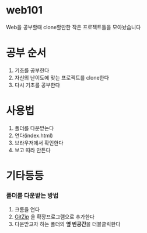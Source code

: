 # web101
Web을 공부할때 clone할만한 작은 프로젝트들을 모아놨습니다

# 공부 순서
1. 기초를 공부한다
2. 자신의 난이도에 맞는 프로젝트를 clone한다
3. 다시 기초를 공부한다

# 사용법
1. 폴더를 다운받는다
2. 연다(index.html)
3. 브라우저에서 확인한다
4. 보고 따라 만든다

# 기타등등
### 폴더를 다운받는 방법
1. 크롬을 연다
2. [GitZip](https://chrome.google.com/webstore/detail/gitzip-for-github/ffabmkklhbepgcgfonabamgnfafbdlkn) 을 확장프로그램으로 추가한다
3. 다운받고자 하는 폴더의 **옆 빈공간**을 더블클릭한다
